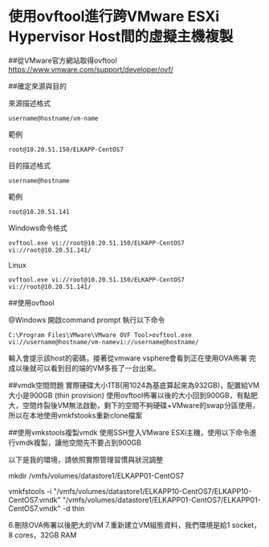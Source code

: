 # 使用ovftool進行跨VMware ESXi Hypervisor Host間的虛擬主機複製

##從VMware官方網站取得ovftool
https://www.vmware.com/support/developer/ovf/

##確定來源與目的

來源描述格式

    username@hostname/vm-name

範例

    root@10.20.51.150/ELKAPP-CentOS7

目的描述格式

    username@hostname

範例

    root@10.20.51.141

Windows命令格式

    ovftool.exe vi://root@10.20.51.150/ELKAPP-CentOS7 vi://root@10.20.51.141/

Linux

    ovftool.exe vi://root@10.20.51.150/ELKAPP-CentOS7 vi://root@10.20.51.141/

##使用ovftool

@Windows 開啟command prompt 執行以下命令

    C:\Program Files\VMware\VMware OVF Tool>ovftool.exe vi://username@hostname/vm-namevi://username@hostname/

輸入會提示該host的密碼，接著從vmware vsphere會看到正在使用OVA佈署
完成以後就可以看到目的端的VM多長了一台出來。


##vmdk空間問題
實際硬碟大小1TB(用1024為基底算起來為932GB)，配置給VM大小是900GB (thin provision)
使用ovftool佈署以後的大小回到900GB，有點肥大，空間炸裂後VM無法啟動，剩下的空間不夠硬碟+VMware的swap分區使用，所以在本地使用vmkfstooks重新clone檔案

##使用vmkstools複製vmdk
使用SSH登入VMware ESXi主機，使用以下命令進行vmdk複製，讓他空間先不要占到900GB

以下是我的環境，請依照實際管理習慣與狀況調整

mkdir /vmfs/volumes/datastore1/ELKAPP01-CentOS7

vmkfstools -i "/vmfs/volumes/datastore1/ELKAPP10-CentOS7/ELKAPP10-CentOS7.vmdk" "/vmfs/volumes/datastore1/ELKAPP01-CentOS7/ELKAPP01-CentOS7.vmdk" -d thin

6.刪除OVA佈署以後肥大的VM
7.重新建立VM組態資料，我們環境是給1 socket，8 cores，32GB RAM